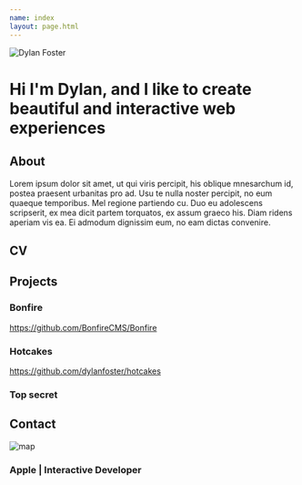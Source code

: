 ```yaml
---
name: index
layout: page.html
---
```


<!-- main heading -->
<div class="row logo">
  <div class="col-12">
    <img src="/assets/images/dylan.png" alt="Dylan Foster"/>
  </div>
</div>

<div class="row heading text-center">
  <div class="col-12">
    <h1 class="header header_main">
      Hi I'm Dylan, and I like to create beautiful and interactive web experiences
    </h1>
  </div>
</div>

<!-- cloud/moon animation and navigation -->
<div class="row landing">
  <div class="col-12">
    <div class="moon"></div>
    <div class="cloud cloud_1"></div>
    <div class="cloud cloud_2"></div>
    <div class="cloud cloud_3"></div>
    <div class="cloud cloud_4"></div>
    <div class="cloud cloud_5"></div>
  </div>
</div>

<div class="container">
  <!-- about -->
  <div class="row text-center section">
    <div class="col-12">
      <h2 class="header header_section">About</h2>
    </div>
  </div>

  <div class="row">
    <div class="col-12">
      <p class="content text-m">
        Lorem ipsum dolor sit amet, ut qui viris percipit, his oblique mnesarchum id, postea praesent urbanitas pro ad. Usu te nulla noster percipit, no eum quaeque temporibus. Mel regione partiendo cu. Duo eu adolescens scripserit, ex mea dicit partem torquatos, ex assum graeco his. Diam ridens aperiam vis ea. Ei admodum dignissim eum, no eam dictas convenire.
      </p>
    </div>
  </div>

  <!-- cv -->
  <div class="row text-center section">
    <div class="col-12">
      <h2 class="header header_section">CV</h2>
    </div>
  </div>
  <div class="row">
    <div class="col-4 tile apple" data-toggle="apple">
    </div>
    <div class="col-4 tile google" data-toggle="google">
    </div>
    <div class="col-4 tile twitter" data-toggle="twitter">
    </div>
  </div>

  <div class="row text-center section">
    <div class="col-12">
      <h2 class="header header_section">Projects</h2>
    </div>
  </div>
  <div class="row">
    <div class="col-4 tile bonfire" data-toggle="bonfire"></div>
    <div class="col-4 tile hotcakes" data-toggle="hotcakes"></div>
    <div class="col-4 tile topsecret" data-toggle="topsecret"></div>
  </div>
  <div class="row text-center">
    <div class="col-4 sub-header">
      <h3 class="header header_sub">Bonfire</h3>
      <a href="https://github.com/BonfireCMS/Bonfire" target=_blank>https://github.com/BonfireCMS/Bonfire</a>
    </div>
    <div class="col-4 sub-header">
      <h3 class="header header_sub">Hotcakes</h3>
      <a href="https://github.com/dylanfoster/hotcakes" target=_blank>https://github.com/dylanfoster/hotcakes</a>
    </div>
    <div class="col-4 sub-header">
      <h3 class="header header_sub">Top secret</h3>
    </div>
  </div>
</div>

<!-- contact -->
<div class="row section">
  <div class="col-12 text-center">
    <h2 class="header header_section">Contact</h2>
  </div>
</div>
<div class="row">
  <div class="col-12">
    <img class="image_responsive" src="/assets/images/maps.png" alt="map" />
  </div>
</div>
</div>
<div class="modal">
  <div class="modal__container">
    <div class="modal__title">
      <h3 class="header header_title">Apple | Interactive Developer</h3>
    </div>
    <div class="modal__content">
    </div>
  </div>
